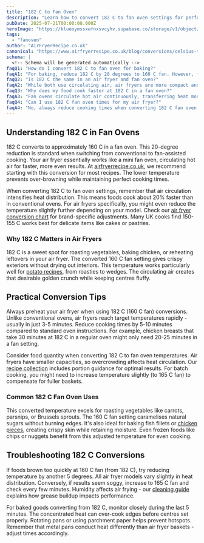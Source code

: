 ```yaml
---
title: "182 C to Fan Oven"
description: "Learn how to convert 182 C to fan oven settings for perfect air fryer cooking. Includes temperature charts and practical tips for UK kitchens."
pubDate: 2025-07-21T00:00:00.000Z
heroImage: "https://klueoymssxwfnxsvcyhv.supabase.co/storage/v1/object/public/Shmucket/182-c-to-fan-oven.png"
tags:
  - "fanoven"
author: "AirFryerRecipe.co.uk"
canonical: "https://www.airfryerrecipe.co.uk/blog/conversions/celsius-to-fan-oven/182-c-to-fan-oven"
schema: |
  <!-- Schema will be generated automatically -->
faqQ1: "How do I convert 182 C to fan oven for baking?"
faqA1: "For baking, reduce 182 C by 20 degrees to 160 C fan. However, for delicate cakes or pastries, consider lowering to 150-155 C fan and extending cooking time slightly to prevent over-browning while ensuring even rising."
faqQ2: "Is 182 C the same in an air fryer and fan oven?"
faqA2: "While both use circulating air, air fryers are more compact and intense. Start with the standard 182 C to 160 C fan conversion, but monitor closely as cooking times may be 20-30% faster in air fryers compared to full-size fan ovens."
faqQ3: "Why does my food cook faster at 182 C in a fan oven?"
faqA3: "Fan ovens circulate hot air continuously, transferring heat more efficiently than conventional ovens. The 182 C to 160 C fan conversion accounts for this intensity, but the moving air still cooks food about 20% faster than static heat at the same temperature."
faqQ4: "Can I use 182 C fan oven times for my air fryer?"
faqA4: "No, always reduce cooking times when converting 182 C fan oven recipes for air fryers. Start checking 5-10 minutes before the recipe suggests, as air fryers' concentrated heat cooks food faster than even fan ovens. Adjust based on your specific model's performance."
---
```

<h2>Understanding 182 C in Fan Ovens</h2>
<p>182 C converts to approximately 160 C in a fan oven. This 20-degree reduction is standard when switching from conventional to fan-assisted cooking. Your air fryer essentially works like a mini fan oven, circulating hot air for faster, more even results. At <a href=https://www.airfryerrecipe.co.uk>airfryerrecipe.co.uk</a>, we recommend starting with this conversion for most recipes. The lower temperature prevents over-browning while maintaining perfect cooking times.</p>

<p>When converting 182 C to fan oven settings, remember that air circulation intensifies heat distribution. This means foods cook about 20% faster than in conventional ovens. For air fryers specifically, you might even reduce the temperature slightly further depending on your model. Check our <a href=https://www.airfryerrecipe.co.uk/air-fryer-conversion-chart>air fryer conversion chart</a> for brand-specific adjustments. Many UK cooks find 150-155 C works best for delicate items like cakes or pastries.</p>

<h3>Why 182 C Matters in Air Fryers</h3>
<p>182 C is a sweet spot for roasting vegetables, baking chicken, or reheating leftovers in your air fryer. The converted 160 C fan setting gives crispy exteriors without drying out interiors. This temperature works particularly well for <a href=https://www.airfryerrecipe.co.uk/recipe-category/potatoes>potato recipes</a>, from roasties to wedges. The circulating air creates that desirable golden crunch while keeping centres fluffy.</p>

<h2>Practical Conversion Tips</h2>
<p>Always preheat your air fryer when using 182 C (160 C fan) conversions. Unlike conventional ovens, air fryers reach target temperatures rapidly - usually in just 3-5 minutes. Reduce cooking times by 5-10 minutes compared to standard oven instructions. For example, chicken breasts that take 30 minutes at 182 C in a regular oven might only need 20-25 minutes in a fan setting.</p>

<p>Consider food quantity when converting 182 C to fan oven temperatures. Air fryers have smaller capacities, so overcrowding affects heat circulation. Our <a href=https://www.airfryerrecipe.co.uk/recipes>recipe collection</a> includes portion guidance for optimal results. For batch cooking, you might need to increase temperature slightly (to 165 C fan) to compensate for fuller baskets.</p>

<h3>Common 182 C Fan Oven Uses</h3>
<p>This converted temperature excels for roasting vegetables like carrots, parsnips, or Brussels sprouts. The 160 C fan setting caramelises natural sugars without burning edges. It's also ideal for baking fish fillets or <a href=https://www.airfryerrecipe.co.uk/recipe-category/chicken>chicken pieces</a>, creating crispy skin while retaining moisture. Even frozen foods like chips or nuggets benefit from this adjusted temperature for even cooking.</p>

<h2>Troubleshooting 182 C Conversions</h2>
<p>If foods brown too quickly at 160 C fan (from 182 C), try reducing temperature by another 5 degrees. All air fryer models vary slightly in heat distribution. Conversely, if results seem soggy, increase to 165 C fan and check every few minutes. Humidity affects air frying - our <a href=https://www.airfryerrecipe.co.uk/air-fryer-cleaner>cleaning guide</a> explains how grease buildup impacts performance.</p>

<p>For baked goods converting from 182 C, monitor closely during the last 5 minutes. The concentrated heat can over-cook edges before centres set properly. Rotating pans or using parchment paper helps prevent hotspots. Remember that metal pans conduct heat differently than air fryer baskets - adjust times accordingly.</p>

